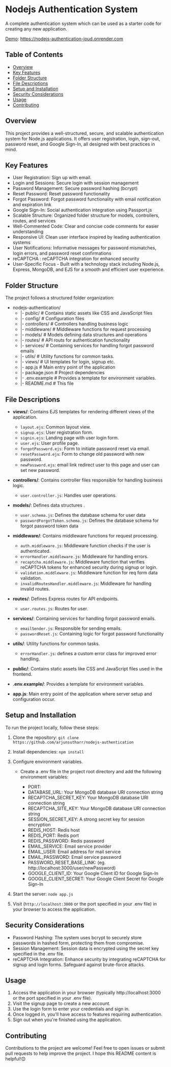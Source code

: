 # Nodejs Authentication System

A complete authentication system which can be used as a starter code for creating any new application.

[Demo](https://nodejs-authentication-joud.onrender.com): https://nodejs-authentication-joud.onrender.com

## Table of Contents

- [Overview](#overview)
- [Key Features](#Key-Features)
- [Folder Structure](#folder-structure)
- [File Descriptions](#file-descriptions)
- [Setup and Installation](#setup-and-installation)
- [Security Considerations](#Security-Considerations)
- [Usage](#usage)
- [Contributing](#contributing)

## Overview

This project provides a well-structured, secure, and scalable authentication system for Node.js applications. It offers user registration, login, sign-out, password reset, and Google Sign-In, all designed with best practices in mind.

## Key Features

- User Registration: Sign up with email.
- Login and Sessions: Secure login with session management
- Password Management: Secure password hashing (bcrypt)
- Reset Password: Reset password functionality
- Forgot Password: Forgot password functionality with email notification and expiration link
- Google Sign-In: Social authentication integration using Passport.js
- Scalable Structure: Organized folder structure for models, controllers, routes, and services
- Well-Commented Code: Clear and concise code comments for easier understanding
- Responsive UI: Clean user interface inspired by leading authentication systems
- User Notifications: Informative messages for password mismatches, login errors, and password reset confirmations
- reCAPTCHA : reCAPTCHA integration for enhanced security
- User-Specific Focus - Built with a technology stack including Node.js, Express, MongoDB, and EJS for a smooth and efficient user experience.

## Folder Structure

The project follows a structured folder organization:

- nodejs-authentication/
  - |- public/ # Contains static assets like CSS and JavaScript files
  - |- config/ # Configuration files
  - |- controllers/ # Controllers handling business logic
  - |- middleware/ # Middleware functions for request processing
  - |- models/ # Models defining data structures and operations
  - |- routes/ # API routs for authentication functionality
  - |- services/ # Containing services for handling forgot password emails
  - |- utils/ # Utility functions for common tasks.
  - |- views/ # UI templates for login, signup etc.
  - |- app.js # Main entry point of the application
  - |- package.json # Project dependencies
  - |- .env.example # Provides a template for environment variables.
  - |- README.md # This file

## File Descriptions

- **views/**: Contains EJS templates for rendering different views of the application.

  - `layout.ejs`: Common layout view.
  - `signup.ejs`: User registration form.
  - `signin.ejs`: Landing page with user login form.
  - `user.ejs`: User profile page.
  - `forgotPassword.ejs`: Form to initiate password reset via email.
  - `resetPassword.ejs`: Form to change old password with new password.
  - `newPassword.ejs`: email link redirect user to this page and user can set new password.

- **controllers/**: Contains controller files responsible for handling business logic.

  - `user.controller.js`: Handles user operations.

- **models/**: Defines data structures .

  - `user.schema.js`: Defines the database schema for user data
  - `passwordForgotToken.schema.js`: Defines the database schema for forgot password token data

- **middleware/**: Contains middleware functions for request processing.

  - `auth.middleware.js`: Middleware function checks if the user is authenticated.
  - `errorHandler.middleware.js`: Middleware for handling errors.
  - `recaptcha.middleware.js`: Middleware function that verifies reCAPTCHA tokens for enhanced security during signup or login.
  - `validation.middleware.js`: Middleware function for req form data validation.
  - `invalidRoutesHandler.middleware.js`: Middleware for handling invalid routes.

- **routes/**: Defines Express routes for API endpoints.

  - `user.routes.js`: Routes for user.

- **services/**: Containing services for handling forgot password emails.

  - `emailSender.js`: Responsible for sending emails.
  - `passwordReset.js`: Containing logic for forgot password functionality

- **utils/**: Utility functions for common tasks.

  - `errorHandler.js`: defines a custom error class for improved error handling.

- **public/**: Contains static assets like CSS and JavaScript files used in the frontend.

- **.env.example/**: Provides a template for environment variables.

- **app.js**: Main entry point of the application where server setup and configuration occur.

## Setup and Installation

To run the project locally, follow these steps:

1. Clone the repository: `git clone https://github.com/arjunsutharr/nodejs-authentication`
2. Install dependencies: `npm install`
3. Configure environment variables.

   - Create a .env file in the project root directory and add the following environment variables:

     - PORT:
     - DATABASE_URL: Your MongoDB database URI connection string
     - RECAPTCHA_SECRET_KEY: Your MongoDB database URI connection string
     - RECAPTCHA_SITE_KEY: Your MongoDB database URI connection string
     - SESSION_SECRET_KEY: A strong secret key for session encryption
     - REDIS_HOST: Redis host
     - REDIS_PORT: Redis port
     - REDIS_PASSWORD: Redis password
     - EMAIL_SERVICE: Email service provider
     - EMAIL_USER: Email address for mail service
     - EMAIL_PASSWORD: Email service password
     - PASSWORD_RESET_BASE_LINK: (eg. http://localhost:3000/user/newPassword)
     - GOOGLE_CLIENT_ID: Your Google Client ID for Google Sign-In
     - GOOGLE_CLIENT_SECRET: Your Google Client Secret for Google Sign-In

4. Start the server: `node app.js`
5. Visit (`http://localhost:3000` or the port specified in your .env file) in your browser to access the application.

## Security Considerations

- Password Hashing: The system uses bcrypt to securely store passwords in hashed form, protecting them from compromise.
- Session Management: Session data is encrypted using the secret key specified in the .env file.
- reCAPTCHA Integration: Enhance security by integrating reCAPTCHA for signup and login forms. Safeguard against brute-force attacks.

## Usage

1. Access the application in your browser (typically http://localhost:3000 or the port specified in your .env file).
2. Visit the signup page to create a new account.
3. Use the login form to enter your credentials and sign in.
4. Once logged in, you'll have access to features requiring authentication.
5. Sign out when you're finished using the application.

## Contributing

Contributions to the project are welcome! Feel free to open issues or submit pull requests to help improve the project.
I hope this README content is helpful!😊
